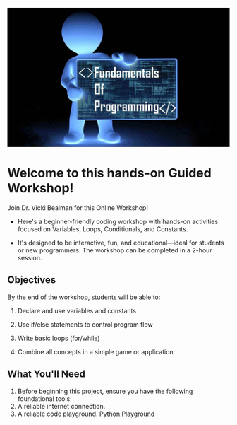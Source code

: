 
![](https://github.com/DrVicki/programming-fundamentals/blob/main/images/Logo.jpg)

# Welcome to this hands-on Guided Workshop!

Join Dr. Vicki Bealman for this Online Workshop! 

- Here's a beginner-friendly coding workshop with hands-on activities focused on Variables, Loops, Conditionals, and Constants. 

- It's designed to be interactive, fun, and educational—ideal for students or new programmers. The workshop can be completed in a 2-hour session.

## Objectives

By the end of the workshop, students will be able to:

1. Declare and use variables and constants

2. Use if/else statements to control program flow

3. Write basic loops (for/while)

4. Combine all concepts in a simple game or application

## What You'll Need

1. Before beginning this project, ensure you have the following foundational tools:
2. A reliable internet connection.
3. A reliable code playground. [Python Playground](https://www.online-python.com/KXmLvup8J6#google_vignette)